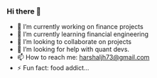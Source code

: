 ### Hi there 👋
- 🔭 I’m currently working on  finance projects
- 🌱 I’m currently learning financial engineering
- 👯 I’m looking to collaborate on projects
- 🤔 I’m looking for help with quant devs.
- 📫 How to reach me: harshaljh73@gmail.com
- ⚡ Fun fact: food addict...

